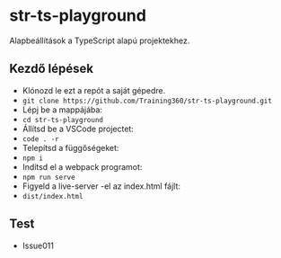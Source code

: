 # str-ts-playground
Alapbeállítások a TypeScript alapú projektekhez.

## Kezdő lépések
- Klónozd le ezt a repót a saját gépedre.
- `git clone https://github.com/Training360/str-ts-playground.git`
- Lépj be a mappájába: 
- `cd str-ts-playground`
- Állítsd be a VSCode projectet:
- `code . -r`
- Telepítsd a függőségeket:
- `npm i`
- Indítsd el a webpack programot:
- `npm run serve`
- Figyeld a live-server -el az index.html fájlt:
- `dist/index.html`

## Test
- Issue011
